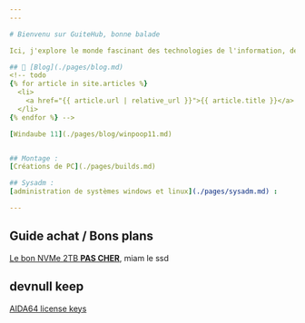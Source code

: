 ```yaml
---
---

# Bienvenu sur GuiteHub, bonne balade

Ici, j'explore le monde fascinant des technologies de l'information, des logiciels aux matériels, en passant par les dernières innovations et tendances.

## 📰 [Blog](./pages/blog.md)
<!-- todo
{% for article in site.articles %}
  <li>
    <a href="{{ article.url | relative_url }}">{{ article.title }}</a>
  </li>
{% endfor %} -->

[Windaube 11](./pages/blog/winpoop11.md)


## Montage :
[Créations de PC](./pages/builds.md)

## Sysadm :
[administration de systèmes windows et linux](./pages/sysadm.md) :

---
```


## Guide achat / Bons plans
[Le bon NVMe 2TB **PAS CHER**](https://www.amazon.fr/gp/product/B08GVDNTGJ/ref=ppx_yo_dt_b_asin_title_o00_s00?ie=UTF8&psc=1), miam le ssd 

## devnull keep
[AIDA64 license keys](https://gist.github.com/thegreatestminer/af7a7d6cb3cafc0c5c146999c687d58d)